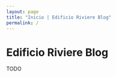 ```yaml
---
layout: page
title: "Inicio | Edificio Riviere Blog"
permalink: /
---
```


# Edificio Riviere Blog
TODO
